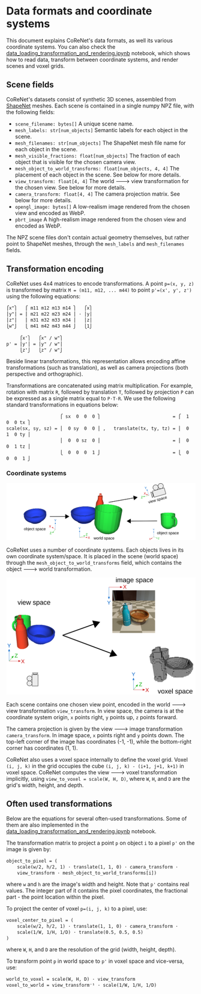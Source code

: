 # Data formats and coordinate systems

This document explains CoReNet's data formats, as well its various 
coordinate systems. You can also check the
[data_loading_transformation_and_rendering.ipynb](data_loading_transformation_and_rendering.ipynb)
notebook, which shows how to read data, transform between coordinate systems,
and render scenes and voxel grids.

## Scene fields
CoReNet's datasets consist of synthetic 3D scenes, assembled from 
[ShapeNet](https://shapenet.org/) meshes.
Each scene is contained in a single numpy NPZ file, with the following
fields:
* `scene_filename: bytes[]` A unique scene name.
* `mesh_labels: str[num_objects]` Semantic labels for each object in the scene. 
* `mesh_filenames: str[num_objects]` The ShapeNet mesh file name 
   for each object in the scene.
* `mesh_visible_fractions: float[num_objects]` The fraction of each object that 
   is visible for the chosen camera view.
* `mesh_object_to_world_transforms: float[num_objects, 4, 4]` The placement
   of each object in the scene. See below for more details. 
* `view_transform: float[4, 4]` The world 🡒 view transformation for the chosen 
   view. See below for more details. 
* `camera_transform: float[4, 4]` The camera projection matrix. See below for
   more details. 
* `opengl_image: bytes[]` A low-realism image rendered from the chosen view 
   and encoded as WebP.
* `pbrt_image` A high-realism image rendered from the chosen view and encoded
   as WebP.

The NPZ scene files don't contain actual geometry themselves, but rather point
to ShapeNet meshes, through the `mesh_labels` and `mesh_filenames` fields.

## Transformation encoding
CoReNet uses 4x4 matrices to encode transformations. A point
`p=(x, y, z)` is transformed by matrix `M = (m11, m12, ... m44)` to point
`p'=(x', y', z')` using the following equations:

```
⎧x"⎫   ⎧ m11 m12 m13 m14 ⎫   ⎧x⎫  
⎪y"⎪ = ⎪ m21 m22 m23 m24 ⎪ · ⎪y⎪ 
⎪z"⎪   ⎪ m31 m32 m33 m34 ⎪   ⎪z⎪  
⎩w"⎭   ⎩ m41 m42 m43 m44 ⎭   ⎩1⎭ 

     ⎧x'⎫   ⎧x" / w"⎫  
p' = ⎪y'⎪ = ⎪y" / w"⎪ 
     ⎩z'⎭   ⎩z" / w"⎭ 
```
Beside linear transformations, this representation allows encoding affine
transformations (such as translation), as well as camera projections (both
perspective and orthographic). 

Transformations are concatenated using matrix multiplication. For example,
rotation with matrix `R`, followed by translation `T`, followed by 
projection `P` can be expressed as a single matrix equal to `P·T·R`. We use
the following standard transformations in equations below:
```
                    ⎧ sx  0  0  0 ⎫                           = ⎧  1  0  0 tx ⎫ 
scale(sx, sy, sz) = ⎪  0 sy  0  0 ⎪ ,   translate(tx, ty, tz) = ⎪  0  1  0 ty ⎪ 
                    ⎪  0  0 sz  0 ⎪                           = ⎪  0  0  1 tz ⎪ 
                    ⎩  0  0  0  1 ⎭                           = ⎩  0  0  0  1 ⎭ 
``` 


### Coordinate systems
![Coordinate systems: Object, world, and view](object_to_world_to_view.svg)

CoReNet uses a number of coordinate systems.
Each objects lives in its own coordinate system/space. It is placed in the 
scene (world space) through the `mesh_object_to_world_transforms` field, which
contains the object 🡒 world transformation.  

![Coordinate systems: View, image, and voxels](view_to_image_and_voxels.svg)

Each scene contains one chosen view point, encoded in the world 🡒 view 
transformation `view_transform`. In view space, the camera is at the coordinate
system origin, `x` points right, `y` points up, `z` points forward. 

The camera projection is given by the view 🡒 image transformation 
`camera_transform`. In image space, `x` points right and `y` points down. The
top-left corner of the image has coordinates (-1, -1), while the bottom-right
corner has coordinates (1, 1).

CoReNet also uses a voxel space internally to define the voxel grid. Voxel 
`(i, j, k)` in the grid occupies the cube `(i, j, k) - (i+1, j+1, k+1)` in
voxel space. CoReNet computes the view 🡒 voxel transformation implicitly, using
`view_to_voxel = scale(W, H, D)`, where `W`, `H`, and `D` are the grid's width,
height, and depth.

## Often used transformations
Below are the equations for several often-used transformations. Some of them
are also implemented in the 
[data_loading_transformation_and_rendering.ipynb](data_loading_transformation_and_rendering.ipynb)
notebook.


The transformation matrix to project a point `p` on object `i` to a pixel 
`p'` on the image is given by:
```
object_to_pixel = (
    scale(w/2, h/2, 1) · translate(1, 1, 0) · camera_transform · 
    view_transform · mesh_object_to_world_transforms[i])
```
where `w` and `h` are the image's width and height.
Note that `p'` contains real values. The integer part of it
contains the pixel coordinates, the fractional part - the point location
within the pixel.

To project the center of voxel `p=(i, j, k)` to a pixel, use:
```
voxel_center_to_pixel = (
    scale(w/2, h/2, 1) · translate(1, 1, 0) · camera_transform ·
    scale(1/W, 1/H, 1/D) · translate(0.5, 0.5, 0.5)
)
``` 
where `W`, `H`, and `D` are the resolution of the grid (width, height, depth).

To transform point `p` in world space to `p'` in voxel space and vice-versa,
use:
```
world_to_voxel = scale(W, H, D) · view_transform
voxel_to_world = view_transform⁻¹ · scale(1/W, 1/H, 1/D) 
``` 
